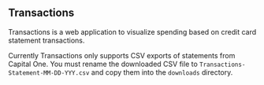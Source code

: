 ## Transactions

Transactions is a web application to visualize spending based on credit card statement transactions.

Currently Transactions only supports CSV exports of statements from Capital One. You must rename the downloaded CSV file to `Transactions-Statement-MM-DD-YYY.csv` and copy them into the `downloads` directory.
